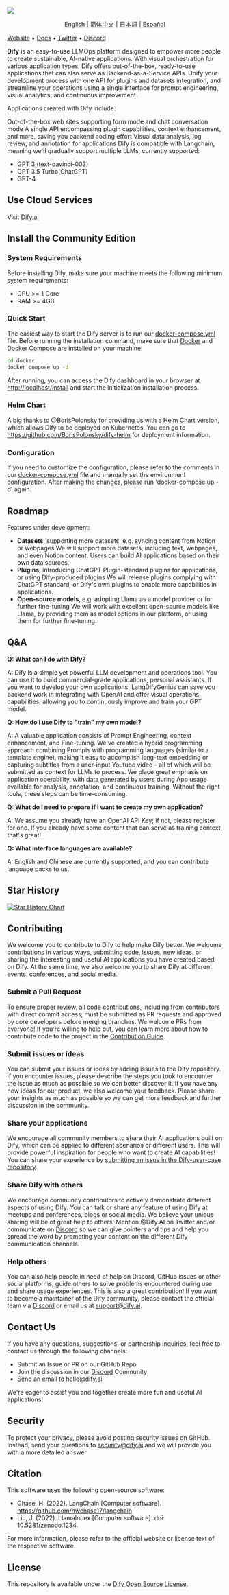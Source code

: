 ![](./images/describe-en.png)
<p align="center">
  <a href="./README.md">English</a> |
  <a href="./README_CN.md">简体中文</a> |
  <a href="./README_JA.md">日本語</a> |
  <a href="./README_ES.md">Español</a>
</p>

[Website](https://dify.ai) • [Docs](https://docs.dify.ai) • [Twitter](https://twitter.com/dify_ai) • [Discord](https://discord.gg/FngNHpbcY7)

**Dify** is an easy-to-use LLMOps platform designed to empower more people to create sustainable, AI-native applications. With visual orchestration for various application types, Dify offers out-of-the-box, ready-to-use applications that can also serve as Backend-as-a-Service APIs. Unify your development process with one API for plugins and datasets integration, and streamline your operations using a single interface for prompt engineering, visual analytics, and continuous improvement.

Applications created with Dify include:

Out-of-the-box web sites supporting form mode and chat conversation mode
A single API encompassing plugin capabilities, context enhancement, and more, saving you backend coding effort
Visual data analysis, log review, and annotation for applications
Dify is compatible with Langchain, meaning we'll gradually support multiple LLMs, currently supported:

- GPT 3 (text-davinci-003)
- GPT 3.5 Turbo(ChatGPT)
- GPT-4

## Use Cloud Services

Visit [Dify.ai](https://dify.ai)

## Install the Community Edition

### System Requirements

Before installing Dify, make sure your machine meets the following minimum system requirements:

- CPU >= 1 Core
- RAM >= 4GB

### Quick Start

The easiest way to start the Dify server is to run our [docker-compose.yml](docker/docker-compose.yaml) file. Before running the installation command, make sure that [Docker](https://docs.docker.com/get-docker/) and [Docker Compose](https://docs.docker.com/compose/install/) are installed on your machine:

```bash
cd docker
docker compose up -d
```

After running, you can access the Dify dashboard in your browser at [http://localhost/install](http://localhost/install) and start the initialization installation process.

### Helm Chart

A big thanks to @BorisPolonsky for providing us with a [Helm Chart](https://helm.sh/) version, which allows Dify to be deployed on Kubernetes.
You can go to https://github.com/BorisPolonsky/dify-helm for deployment information.

### Configuration

If you need to customize the configuration, please refer to the comments in our [docker-compose.yml](docker/docker-compose.yaml) file and manually set the environment configuration. After making the changes, please run 'docker-compose up -d' again.

## Roadmap

Features under development:

- **Datasets**, supporting more datasets, e.g. syncing content from Notion or webpages
We will support more datasets, including text, webpages, and even Notion content. Users can build AI applications based on their own data sources.
- **Plugins**, introducing ChatGPT Plugin-standard plugins for applications, or using Dify-produced plugins
We will release plugins complying with ChatGPT standard, or Dify's own plugins to enable more capabilities in applications. 
- **Open-source models**, e.g. adopting Llama as a model provider or for further fine-tuning
We will work with excellent open-source models like Llama, by providing them as model options in our platform, or using them for further fine-tuning.


## Q&A

**Q: What can I do with Dify?**

A: Dify is a simple yet powerful LLM development and operations tool. You can use it to build commercial-grade applications, personal assistants. If you want to develop your own applications, LangDifyGenius can save you backend work in integrating with OpenAI and offer visual operations capabilities, allowing you to continuously improve and train your GPT model.

**Q: How do I use Dify to "train" my own model?**

A: A valuable application consists of Prompt Engineering, context enhancement, and Fine-tuning. We've created a hybrid programming approach combining Prompts with programming languages (similar to a template engine), making it easy to accomplish long-text embedding or capturing subtitles from a user-input Youtube video - all of which will be submitted as context for LLMs to process. We place great emphasis on application operability, with data generated by users during App usage available for analysis, annotation, and continuous training. Without the right tools, these steps can be time-consuming.

**Q: What do I need to prepare if I want to create my own application?**

A: We assume you already have an OpenAI API Key; if not, please register for one. If you already have some content that can serve as training context, that's great!

**Q: What interface languages are available?**

A: English and Chinese are currently supported, and you can contribute language packs to us.

## Star History

[![Star History Chart](https://api.star-history.com/svg?repos=langgenius/dify&type=Date)](https://star-history.com/#langgenius/dify&Date)


## Contributing 

We welcome you to contribute to Dify to help make Dify better. We welcome contributions in various ways, submitting code, issues, new ideas, or sharing the interesting and useful AI applications you have created based on Dify. At the same time, we also welcome you to share Dify at different events, conferences, and social media.

### Submit a Pull Request 

To ensure proper review, all code contributions, including from contributors with direct commit access, must be submitted as PR requests and approved by core developers before merging branches. 
We welcome PRs from everyone! If you're willing to help out, you can learn more about how to contribute code to the project in the [Contribution Guide](CONTRIBUTING.md).  

### Submit issues or ideas  

You can submit your issues or ideas by adding issues to the Dify repository. If you encounter issues, please describe the steps you took to encounter the issue as much as possible so we can better discover it. If you have any new ideas for our product, we also welcome your feedback. Please share your insights as much as possible so we can get more feedback and further discussion in the community.  

### Share your applications

We encourage all community members to share their AI applications built on Dify, which can be applied to different scenarios or different users. This will provide powerful inspiration for people who want to create AI capabilities! You can share your experience by [submitting an issue in the Dify-user-case repository](https://github.com/langgenius/dify-user-case/issues).  

### Share Dify with others

We encourage community contributors to actively demonstrate different aspects of using Dify. You can talk or share any feature of using Dify at  meetups and conferences, blogs or social media. We believe your unique sharing will be of great help to others!  Mention @Dify.AI on Twitter and/or communicate on [Discord](https://discord.gg/FngNHpbcY7) so we can give pointers and tips and help you spread the word by promoting your content on the different Dify communication channels.

### Help others 
You can also help people in need of help on Discord, GitHub issues or other social platforms, guide others to solve problems encountered during use and share usage experiences. This is also a great contribution! If you want to become a maintainer of the Dify community, please contact the official team via [Discord](https://discord.gg/FngNHpbcY7) or email us at support@dify.ai. 


## Contact Us

If you have any questions, suggestions, or partnership inquiries, feel free to contact us through the following channels:

- Submit an Issue or PR on our GitHub Repo
- Join the discussion in our [Discord](https://discord.gg/FngNHpbcY7) Community
- Send an email to hello@dify.ai

We're eager to assist you and together create more fun and useful AI applications!

## Security

To protect your privacy, please avoid posting security issues on GitHub. Instead, send your questions to security@dify.ai and we will provide you with a more detailed answer.

## Citation

This software uses the following open-source software:

- Chase, H. (2022). LangChain [Computer software]. https://github.com/hwchase17/langchain
- Liu, J. (2022). LlamaIndex [Computer software]. doi: 10.5281/zenodo.1234.

For more information, please refer to the official website or license text of the respective software.

## License

This repository is available under the [Dify Open Source License](LICENSE).

